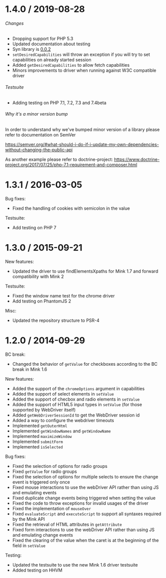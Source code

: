 1.4.0 / 2019-08-28
==================

###### Changes
* Dropping support for PHP 5.3
* Updated documentation about testing
* Syn library is [0.0.2](https://github.com/bitovi/syn/tree/v0.0.2)
* `setDesiredCapabilities` will throw an exception if you will try to set capabilities on already started session
* Added `getDesiredCapabilities` to allow fetch capabilities
* Minors improvements to driver when running against W3C compatible driver
 
###### Testsuite
* Adding testing on PHP 7.1, 7.2, 7.3 and 7.4beta

###### Why it's a minor version bump

In order to understand why we've bumped minor version of a library please refer to documentation on SemVer

https://semver.org/#what-should-i-do-if-i-update-my-own-dependencies-without-changing-the-public-api

As another example please refer to doctrine-project: https://www.doctrine-project.org/2017/07/25/php-7.1-requirement-and-composer.html


1.3.1 / 2016-03-05
==================

Bug fixes:

* Fixed the handling of cookies with semicolon in the value

Testsuite:

* Add testing on PHP 7

1.3.0 / 2015-09-21
==================

New features:

* Updated the driver to use findElementsXpaths for Mink 1.7 and forward compatibility with Mink 2

Testsuite:

* Fixed the window name test for the chrome driver
* Add testing on PhantomJS 2

Misc:

* Updated the repository structure to PSR-4

1.2.0 / 2014-09-29
==================

BC break:

* Changed the behavior of `getValue` for checkboxes according to the BC break in Mink 1.6

New features:

* Added the support of the `chromeOptions` argument in capabilities
* Added the support of select elements in `setValue`
* Added the support of checbox and radio elements in `setValue`
* Added the support of HTML5 input types in `setValue` (for those supported by WebDriver itself)
* Added `getWebDriverSessionId` to get the WebDriver session id
* Added a way to configure the webdriver timeouts
* Implemented `getOuterHtml`
* Implemented `getWindowNames` and `getWindowName`
* Implemented `maximizeWindow`
* Implemented `submitForm`
* Implemented `isSelected`

Bug fixes:

* Fixed the selection of options for radio groups
* Fixed `getValue` for radio groups
* Fixed the selection of options for multiple selects to ensure the change event is triggered only once
* Fixed mouse interactions to use the webDriver API rather than using JS and emulating events
* Fixed duplicate change events being triggered when setting the value
* Fixed the code to throw exceptions for invalid usages of the driver
* Fixed the implementation of `mouseOver`
* Fixed `evaluateScript` and `executeScript` to support all syntaxes required by the Mink API
* Fixed the retrieval of HTML attributes in `getAttribute`
* Fixed form interactions to use the webDriver API rather than using JS and emulating change events
* Fixed the clearing of the value when the caret is at the beginning of the field in `setValue`

Testing:

* Updated the testsuite to use the new Mink 1.6 driver testsuite
* Added testing on HHVM
